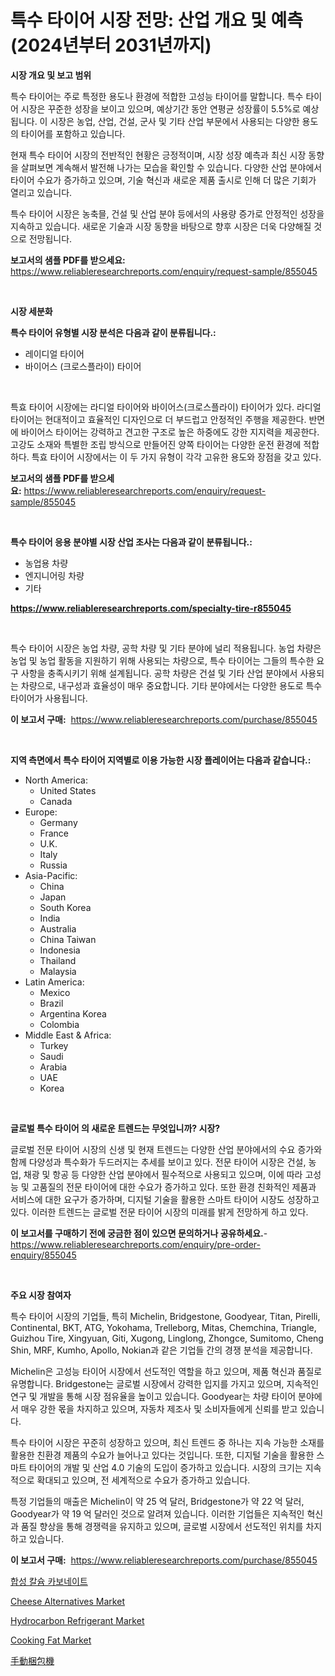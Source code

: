 <p><h1>특수 타이어 시장 전망: 산업 개요 및 예측 (2024년부터 2031년까지)</h1></p><p><strong>시장 개요 및 보고 범위</strong></p>
<p><p>특수 타이어는 주로 특정한 용도나 환경에 적합한 고성능 타이어를 말합니다. 특수 타이어 시장은 꾸준한 성장을 보이고 있으며, 예상기간 동안 연평균 성장률이 5.5%로 예상됩니다. 이 시장은 농업, 산업, 건설, 군사 및 기타 산업 부문에서 사용되는 다양한 용도의 타이어를 포함하고 있습니다.</p><p>현재 특수 타이어 시장의 전반적인 현황은 긍정적이며, 시장 성장 예측과 최신 시장 동향을 살펴보면 계속해서 발전해 나가는 모습을 확인할 수 있습니다. 다양한 산업 분야에서 타이어 수요가 증가하고 있으며, 기술 혁신과 새로운 제품 출시로 인해 더 많은 기회가 열리고 있습니다.</p><p>특수 타이어 시장은 농축믈, 건설 및 산업 분야 등에서의 사용량 증가로 안정적인 성장을 지속하고 있습니다. 새로운 기술과 시장 동향을 바탕으로 향후 시장은 더욱 다양해질 것으로 전망됩니다.</p></p>
<p><strong>보고서의 샘플 PDF를 받으세요:</strong> <a href="https://www.reliableresearchreports.com/enquiry/request-sample/855045">https://www.reliableresearchreports.com/enquiry/request-sample/855045</a></p>
<p>&nbsp;</p>
<p><strong>시장 세분화</strong></p>
<p><strong>특수 타이어 유형별 시장 분석은 다음과 같이 분류됩니다.:</strong></p>
<p><ul><li>레이디얼 타이어</li><li>바이어스 (크로스플라이) 타이어</li></ul></p>
<p>&nbsp;</p>
<p><p>특효 타이어 시장에는 라디얼 타이어와 바이어스(크로스플라이) 타이어가 있다. 라디얼 타이어는 현대적이고 효율적인 디자인으로 더 부드럽고 안정적인 주행을 제공한다. 반면에 바이어스 타이어는 강력하고 견고한 구조로 높은 하중에도 강한 지지력을 제공한다. 고강도 소재와 특별한 조립 방식으로 만들어진 양쪽 타이어는 다양한 운전 환경에 적합하다. 특효 타이어 시장에서는 이 두 가지 유형이 각각 고유한 용도와 장점을 갖고 있다.</p></p>
<p><strong>보고서의 샘플 PDF를 받으세요:</strong>&nbsp;<a href="https://www.reliableresearchreports.com/enquiry/request-sample/855045">https://www.reliableresearchreports.com/enquiry/request-sample/855045</a></p>
<p>&nbsp;</p>
<p><strong> 특수 타이어 응용 분야별 시장 산업 조사는 다음과 같이 분류됩니다.:</strong></p>
<p><ul><li>농업용 차량</li><li>엔지니어링 차량</li><li>기타</li></ul></p>
<p><strong><a href="https://www.reliableresearchreports.com/specialty-tire-r855045">https://www.reliableresearchreports.com/specialty-tire-r855045</a></strong></p>
<p>&nbsp;</p>
<p><p>특수 타이어 시장은 농업 차량, 공학 차량 및 기타 분야에 널리 적용됩니다. 농업 차량은 농업 및 농업 활동을 지원하기 위해 사용되는 차량으로, 특수 타이어는 그들의 특수한 요구 사항을 충족시키기 위해 설계됩니다. 공학 차량은 건설 및 기타 산업 분야에서 사용되는 차량으로, 내구성과 효율성이 매우 중요합니다. 기타 분야에서는 다양한 용도로 특수 타이어가 사용됩니다.</p></p>
<p><strong>이 보고서 구매:</strong>&nbsp; <a href="https://www.reliableresearchreports.com/purchase/855045">https://www.reliableresearchreports.com/purchase/855045</a></p>
<p>&nbsp;</p>
<p><strong>지역 측면에서 특수 타이어 지역별로 이용 가능한 시장 플레이어는 다음과 같습니다.:</strong></p>
<p><ul>
    <li>
        North America:
        <ul>
            <li>United States</li>
            <li>Canada</li>
        </ul>
    </li>
    <li>
        Europe:
        <ul>
            <li>Germany</li>
            <li>France</li>
            <li>U.K.</li>
            <li>Italy</li>
            <li>Russia</li>
        </ul>
    </li>
    <li>
        Asia-Pacific:
        <ul>
            <li>China</li>
            <li>Japan</li>
            <li>South Korea</li>
            <li>India</li>
            <li>Australia</li>
            <li>China Taiwan</li>
            <li>Indonesia</li>
            <li>Thailand</li>
            <li>Malaysia</li>
        </ul>
    </li>
    <li>
        Latin America:
        <ul>
            <li>Mexico</li>
            <li>Brazil</li>
            <li>Argentina Korea</li>
            <li>Colombia</li>
        </ul>
    </li>
    <li>
        Middle East & Africa:
        <ul>
            <li>Turkey</li>
            <li>Saudi</li>
            <li>Arabia</li>
            <li>UAE</li>
            <li>Korea</li>
        </ul>
    </li>
    </ul></p>
<p>&nbsp;</p>
<p><strong>글로벌 특수 타이어 의 새로운 트렌드는 무엇입니까? 시장?</strong></p>
<p><p>글로벌 전문 타이어 시장의 신생 및 현재 트렌드는 다양한 산업 분야에서의 수요 증가와 함께 다양성과 특수화가 두드러지는 추세를 보이고 있다. 전문 타이어 시장은 건설, 농업, 채광 및 항공 등 다양한 산업 분야에서 필수적으로 사용되고 있으며, 이에 따라 고성능 및 고품질의 전문 타이어에 대한 수요가 증가하고 있다. 또한 환경 친화적인 제품과 서비스에 대한 요구가 증가하며, 디지털 기술을 활용한 스마트 타이어 시장도 성장하고 있다. 이러한 트렌드는 글로벌 전문 타이어 시장의 미래를 밝게 전망하게 하고 있다.</p></p>
<p><strong>이 보고서를 구매하기 전에 궁금한 점이 있으면 문의하거나 공유하세요.</strong>- <a href="https://www.reliableresearchreports.com/enquiry/pre-order-enquiry/855045">https://www.reliableresearchreports.com/enquiry/pre-order-enquiry/855045</a></p>
<p>&nbsp;</p>
<p><strong>주요 시장 참여자</strong></p>
<p><p>특수 타이어 시장의 기업들, 특히 Michelin, Bridgestone, Goodyear, Titan, Pirelli, Continental, BKT, ATG, Yokohama, Trelleborg, Mitas, Chemchina, Triangle, Guizhou Tire, Xingyuan, Giti, Xugong, Linglong, Zhongce, Sumitomo, Cheng Shin, MRF, Kumho, Apollo, Nokian과 같은 기업들 간의 경쟁 분석을 제공합니다. </p><p>Michelin은 고성능 타이어 시장에서 선도적인 역할을 하고 있으며, 제품 혁신과 품질로 유명합니다. Bridgestone는 글로벌 시장에서 강력한 입지를 가지고 있으며, 지속적인 연구 및 개발을 통해 시장 점유율을 높이고 있습니다. Goodyear는 차량 타이어 분야에서 매우 강한 몫을 차지하고 있으며, 자동차 제조사 및 소비자들에게 신뢰를 받고 있습니다.</p><p>특수 타이어 시장은 꾸준히 성장하고 있으며, 최신 트렌드 중 하나는 지속 가능한 소재를 활용한 친환경 제품의 수요가 늘어나고 있다는 것입니다. 또한, 디지털 기술을 활용한 스마트 타이어의 개발 및 산업 4.0 기술의 도입이 증가하고 있습니다. 시장의 크기는 지속적으로 확대되고 있으며, 전 세계적으로 수요가 증가하고 있습니다.</p><p>특정 기업들의 매출은 Michelin이 약 25 억 달러, Bridgestone가 약 22 억 달러, Goodyear가 약 19 억 달러인 것으로 알려져 있습니다. 이러한 기업들은 지속적인 혁신과 품질 향상을 통해 경쟁력을 유지하고 있으며, 글로벌 시장에서 선도적인 위치를 차지하고 있습니다.</p></p>
<p><strong>이 보고서 구매:</strong>&nbsp;&nbsp;<a href="https://www.reliableresearchreports.com/purchase/855045">https://www.reliableresearchreports.com/purchase/855045</a></p>
<p><p><a href="https://github.com/jntpkh496620/Market-Research-Report-List-1/blob/main/852601916695.md">합성 칼슘 카보네이트</a></p><p><a href="https://github.com/RoccoManning/Market-Research-Report-List-4/blob/main/cheese-alternatives-market.md">Cheese Alternatives Market</a></p><p><a href="https://issuu.com/reportprime-2/docs/hydrocarbon-refrigerant-market-size-2030.pptx">Hydrocarbon Refrigerant Market</a></p><p><a href="https://github.com/gulaimolin/Market-Research-Report-List-3/blob/main/cooking-fat-market.md">Cooking Fat Market</a></p><p><a href="https://github.com/ppmazlotr77499/Market-Research-Report-List-1/blob/main/125175718203.md">手動梱包機</a></p></p>